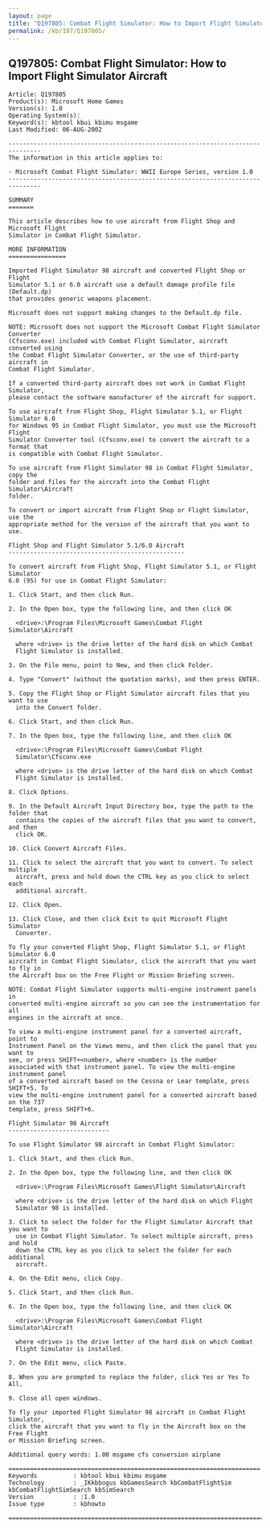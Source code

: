 ```yaml
---
layout: page
title: "Q197805: Combat Flight Simulator: How to Import Flight Simulator Aircraft"
permalink: /kb/197/Q197805/
---
```


## Q197805: Combat Flight Simulator: How to Import Flight Simulator Aircraft

	Article: Q197805
	Product(s): Microsoft Home Games
	Version(s): 1.0
	Operating System(s): 
	Keyword(s): kbtool kbui kbimu msgame
	Last Modified: 06-AUG-2002
	
	-------------------------------------------------------------------------------
	The information in this article applies to:
	
	- Microsoft Combat Flight Simulator: WWII Europe Series, version 1.0 
	-------------------------------------------------------------------------------
	
	SUMMARY
	=======
	
	This article describes how to use aircraft from Flight Shop and Microsoft Flight
	Simulator in Combat Flight Simulator.
	
	MORE INFORMATION
	================
	
	Imported Flight Simulator 98 aircraft and converted Flight Shop or Flight
	Simulator 5.1 or 6.0 aircraft use a default damage profile file (Default.dp)
	that provides generic weapons placement.
	
	Microsoft does not support making changes to the Default.dp file.
	
	NOTE: Microsoft does not support the Microsoft Combat Flight Simulator Converter
	(Cfsconv.exe) included with Combat Flight Simulator, aircraft converted using
	the Combat Flight Simulator Converter, or the use of third-party aircraft in
	Combat Flight Simulator.
	
	If a converted third-party aircraft does not work in Combat Flight Simulator,
	please contact the software manufacturer of the aircraft for support.
	
	To use aircraft from Flight Shop, Flight Simulator 5.1, or Flight Simulator 6.0
	for Windows 95 in Combat Flight Simulator, you must use the Microsoft Flight
	Simulator Converter tool (Cfsconv.exe) to convert the aircraft to a format that
	is compatible with Combat Flight Simulator.
	
	To use aircraft from Flight Simulator 98 in Combat Flight Simulator, copy the
	folder and files for the aircraft into the Combat Flight Simulator\Aircraft
	folder.
	
	To convert or import aircraft from Flight Shop or Flight Simulator, use the
	appropriate method for the version of the aircraft that you want to use.
	
	Flight Shop and Flight Simulator 5.1/6.0 Aircraft
	-------------------------------------------------
	
	To convert aircraft from Flight Shop, Flight Simulator 5.1, or Flight Simulator
	6.0 (95) for use in Combat Flight Simulator:
	
	1. Click Start, and then click Run.
	
	2. In the Open box, type the following line, and then click OK
	
	  <drive>:\Program Files\Microsoft Games\Combat Flight Simulator\Aircraft
	
	  where <drive> is the drive letter of the hard disk on which Combat
	  Flight Simulator is installed.
	
	3. On the File menu, point to New, and then click Folder.
	
	4. Type "Convert" (without the quotation marks), and then press ENTER.
	
	5. Copy the Flight Shop or Flight Simulator aircraft files that you want to use
	  into the Convert folder.
	
	6. Click Start, and then click Run.
	
	7. In the Open box, type the following line, and then click OK
	
	  <drive>:\Program Files\Microsoft Games\Combat Flight
	  Simulator\Cfsconv.exe
	
	  where <drive> is the drive letter of the hard disk on which Combat
	  Flight Simulator is installed.
	
	8. Click Options.
	
	9. In the Default Aircraft Input Directory box, type the path to the folder that
	  contains the copies of the aircraft files that you want to convert, and then
	  click OK.
	
	10. Click Convert Aircraft Files.
	
	11. Click to select the aircraft that you want to convert. To select multiple
	  aircraft, press and hold down the CTRL key as you click to select each
	  additional aircraft.
	
	12. Click Open.
	
	13. Click Close, and then click Exit to quit Microsoft Flight Simulator
	  Converter.
	
	To fly your converted Flight Shop, Flight Simulator 5.1, or Flight Simulator 6.0
	aircraft in Combat Flight Simulator, click the aircraft that you want to fly in
	the Aircraft box on the Free Flight or Mission Briefing screen.
	
	NOTE: Combat Flight Simulator supports multi-engine instrument panels in
	converted multi-engine aircraft so you can see the instrumentation for all
	engines in the aircraft at once.
	
	To view a multi-engine instrument panel for a converted aircraft, point to
	Instrument Panel on the Views menu, and then click the panel that you want to
	see, or press SHIFT+<number>, where <number> is the number
	associated with that instrument panel. To view the multi-engine instrument panel
	of a converted aircraft based on the Cessna or Lear template, press SHIFT+5. To
	view the multi-engine instrument panel for a converted aircraft based on the 737
	template, press SHIFT+6.
	
	Flight Simulator 98 Aircraft
	----------------------------
	
	To use Flight Simulator 98 aircraft in Combat Flight Simulator:
	
	1. Click Start, and then click Run.
	
	2. In the Open box, type the following line, and then click OK
	
	  <drive>:\Program Files\Microsoft Games\Flight Simulator\Aircraft
	
	  where <drive> is the drive letter of the hard disk on which Flight
	  Simulator 98 is installed.
	
	3. Click to select the folder for the Flight Simulator Aircraft that you want to
	  use in Combat Flight Simulator. To select multiple aircraft, press and hold
	  down the CTRL key as you click to select the folder for each additional
	  aircraft.
	
	4. On the Edit menu, click Copy.
	
	5. Click Start, and then click Run.
	
	6. In the Open box, type the following line, and then click OK
	
	  <drive>:\Program Files\Microsoft Games\Combat Flight Simulator\Aircraft
	
	  where <drive> is the drive letter of the hard disk on which Combat
	  Flight Simulator is installed.
	
	7. On the Edit menu, click Paste.
	
	8. When you are prompted to replace the folder, click Yes or Yes To All.
	
	9. Close all open windows.
	
	To fly your imported Flight Simulator 98 aircraft in Combat Flight Simulator,
	click the aircraft that you want to fly in the Aircraft box on the Free Flight
	or Mission Briefing screen.
	
	Additional query words: 1.00 msgame cfs conversion airplane
	
	======================================================================
	Keywords          : kbtool kbui kbimu msgame 
	Technology        : _IKkbbogus kbGamesSearch kbCombatFlightSim kbCombatFlightSimSearch kbSimSearch
	Version           : :1.0
	Issue type        : kbhowto
	
	=============================================================================
	
